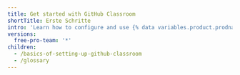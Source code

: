 ```yaml
---
title: Get started with GitHub Classroom
shortTitle: Erste Schritte
intro: 'Learn how to configure and use {% data variables.product.prodname_classroom %} to administer your course.'
versions:
  free-pro-team: '*'
children:
  - /basics-of-setting-up-github-classroom
  - /glossary
---
```


